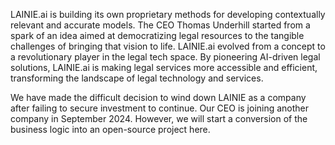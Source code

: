 LAINIE.ai is building its own proprietary methods for developing contextually relevant and accurate models. The CEO Thomas Underhill started from a spark of an idea aimed at democratizing legal resources to the tangible challenges of bringing that vision to life. LAINIE.ai evolved from a concept to a revolutionary player in the legal tech space. By pioneering AI-driven legal solutions, LAINIE.ai is making legal services more accessible and efficient, transforming the landscape of legal technology and services.

We have made the difficult decision to wind down LAINIE as a company after failing to secure investment to continue. Our CEO is joining another company in September 2024. However, we will start a conversion of the business logic into an open-source project here.
